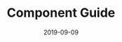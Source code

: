---
layout: project
path: "/component-guide"
date: "2019-09-09"
title: "Component Guide"
tags: [ Camera, ]
excerpt: "A preview of my first post"
---